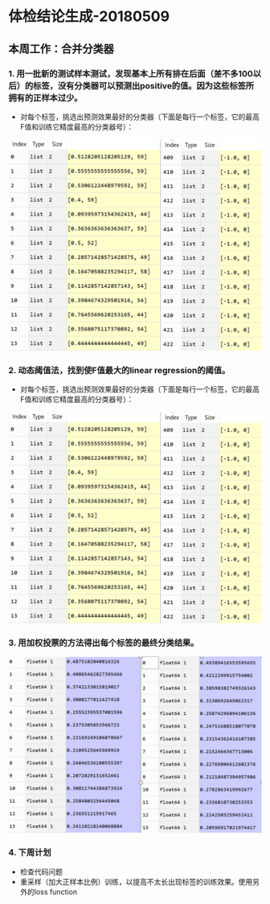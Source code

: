# 体检结论生成-20180509

## 本周工作：合并分类器

### 1. 用一批新的测试样本测试，发现基本上所有排在后面（差不多100以后）的标签，没有分类器可以预测出positive的值。因为这些标签所拥有的正样本过少。

* 对每个标签，挑选出预测效果最好的分类器（下面是每行一个标签，它的最高F值和训练它精度最高的分类器号）：

![](https://github.com/WindsOfWinter/picture/blob/master/0509%206.png)

### 2. 动态阈值法，找到使F值最大的linear regression的阈值。
* 对每个标签，挑选出预测效果最好的分类器（下面是每行一个标签，它的最高F值和训练它精度最高的分类器号）：

![](https://github.com/WindsOfWinter/picture/blob/master/0509%206.png)

### 3. 用加权投票的方法得出每个标签的最终分类结果。

![](https://github.com/WindsOfWinter/picture/blob/master/0509%205.png)

### 4. 下周计划

* 检查代码问题
* 重采样（加大正样本比例）训练，以提高不太长出现标签的训练效果。使用另外的loss function